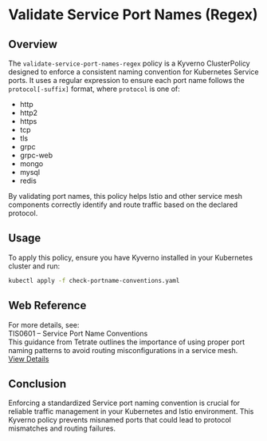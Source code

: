 # Validate Service Port Names (Regex)

## Overview

The `validate-service-port-names-regex` policy is a Kyverno ClusterPolicy designed to enforce a consistent naming convention for Kubernetes Service ports. It uses a regular expression to ensure each port name follows the `protocol[-suffix]` format, where `protocol` is one of:

-   http
-   http2
-   https
-   tcp
-   tls
-   grpc
-   grpc-web
-   mongo
-   mysql
-   redis

By validating port names, this policy helps Istio and other service mesh components correctly identify and route traffic based on the declared protocol.

## Usage

To apply this policy, ensure you have Kyverno installed in your Kubernetes cluster and run:

```bash
kubectl apply -f check-portname-conventions.yaml
```

## Web Reference

For more details, see:  
TIS0601 – Service Port Name Conventions  
This guidance from Tetrate outlines the importance of using proper port naming patterns to avoid routing misconfigurations in a service mesh.  
[View Details](https://docs.tetrate.io/istio-subscription/tools/tca/analysis/TIS0601)

## Conclusion

Enforcing a standardized Service port naming convention is crucial for reliable traffic management in your Kubernetes and Istio environment. This Kyverno policy prevents misnamed ports that could lead to protocol mismatches and routing failures.
